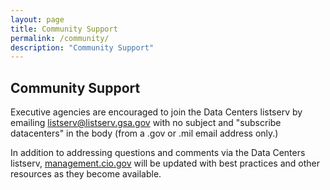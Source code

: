 ```yaml
---
layout: page
title: Community Support
permalink: /community/
description: "Community Support"
---
```


## Community Support

Executive agencies are encouraged to join the Data Centers listserv by emailing [listserv@listserv.gsa.gov](mailto:listserv@listserv.gsa.gov) with no subject and "subscribe datacenters" in the body (from a .gov or .mil email address only.)

In addition to addressing questions and comments via the Data Centers listserv, [management.cio.gov](http://management.cio.gov) will be updated with best practices and other resources as they become available.
